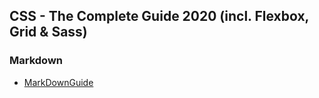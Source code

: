 ## CSS - The Complete Guide 2020 (incl. Flexbox, Grid & Sass)

### Markdown
- [MarkDownGuide](https://www.markdownguide.org/basic-syntax/)
